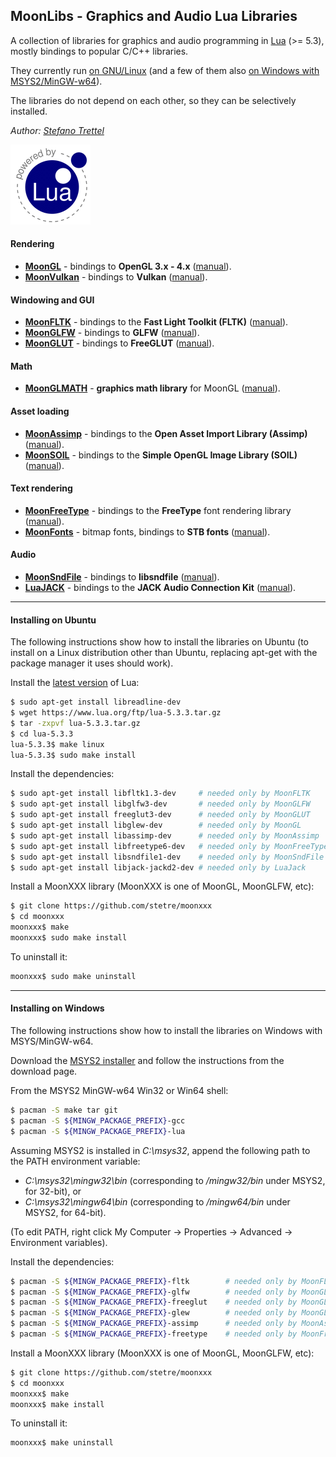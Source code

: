 ## MoonLibs - Graphics and Audio Lua Libraries

A collection of libraries for graphics and audio programming in [Lua](https://www.lua.org) (>= 5.3),
mostly bindings to popular C/C++ libraries.

They currently run 
[on GNU/Linux](#installing-on-ubuntu) (and a few of them also [on Windows with MSYS2/MinGW-w64](#installing-on-windows)).

The libraries do not depend on each other, so they can be selectively installed.

_Author:_ _[Stefano Trettel](https://www.linkedin.com/in/stetre)_

[![Lua logo](./powered-by-lua.gif)](https://www.lua.org/)

#### Rendering
* [**MoonGL**](https://github.com/stetre/moongl) - bindings to **OpenGL 3.x - 4.x**
([manual](https://stetre.github.io/moongl/doc/index.html)).
* [**MoonVulkan**](https://github.com/stetre/moonvulkan) - bindings to **Vulkan** ([manual](https://stetre.github.io/moonvulkan/doc/index.html)).

#### Windowing and GUI

* [**MoonFLTK**](https://github.com/stetre/moonfltk) - bindings to the **Fast Light Toolkit (FLTK)**
([manual](https://stetre.github.io/moonfltk/doc/index.html)).
* [**MoonGLFW**](https://github.com/stetre/moonglfw) - bindings to **GLFW**
([manual](https://stetre.github.io/moonglfw/doc/index.html)).
* [**MoonGLUT**](https://github.com/stetre/moonglut) - bindings to **FreeGLUT**
([manual](https://stetre.github.io/moonglut/doc/index.html)).

#### Math
* [**MoonGLMATH**](https://github.com/stetre/moonglmath) - **graphics math library** for MoonGL
([manual](https://stetre.github.io/moonglmath/doc/index.html)).

#### Asset loading
* [**MoonAssimp**](https://github.com/stetre/moonassimp) - bindings to the **Open Asset Import Library (Assimp)**
([manual](https://stetre.github.io/moonassimp/doc/index.html)). 
* [**MoonSOIL**](https://github.com/stetre/moonsoil) - bindings to the **Simple OpenGL Image Library (SOIL)**
([manual](https://stetre.github.io/moonsoil/doc/index.html)).

#### Text rendering
* [**MoonFreeType**](https://github.com/stetre/moonfreetype) - bindings to the **FreeType** font rendering library
([manual](https://stetre.github.io/moonfreetype/doc/index.html)).
* [**MoonFonts**](https://github.com/stetre/moonfonts) - bitmap fonts, bindings to **STB fonts**
([manual](https://stetre.github.io/moonfonts/doc/index.html)).

#### Audio
* [**MoonSndFile**](https://github.com/stetre/moonsndfile) - bindings to **libsndfile**
([manual](https://stetre.github.io/moonsndfile/doc/index.html)).
* [**LuaJACK**](https://github.com/stetre/luajack) - bindings to the **JACK Audio Connection Kit**
([manual](https://stetre.github.io/luajack/doc/index.html)).

---

#### Installing on Ubuntu

The following instructions show how to install the libraries on Ubuntu
(to install on a Linux distribution other than Ubuntu, replacing apt-get with the package manager it uses
should work).

Install the [latest version](https:www.lua.org/download.html) of Lua:

```sh
$ sudo apt-get install libreadline-dev
$ wget https://www.lua.org/ftp/lua-5.3.3.tar.gz
$ tar -zxpvf lua-5.3.3.tar.gz
$ cd lua-5.3.3
lua-5.3.3$ make linux
lua-5.3.3$ sudo make install
```

Install the dependencies:

```sh
$ sudo apt-get install libfltk1.3-dev     # needed only by MoonFLTK
$ sudo apt-get install libglfw3-dev       # needed only by MoonGLFW
$ sudo apt-get install freeglut3-dev      # needed only by MoonGLUT
$ sudo apt-get install libglew-dev        # needed only by MoonGL
$ sudo apt-get install libassimp-dev      # needed only by MoonAssimp
$ sudo apt-get install libfreetype6-dev   # needed only by MoonFreeType
$ sudo apt-get install libsndfile1-dev    # needed only by MoonSndFile
$ sudo apt-get install libjack-jackd2-dev # needed only by LuaJack
```

Install a MoonXXX library (MoonXXX is one of MoonGL, MoonGLFW, etc):

```sh
$ git clone https://github.com/stetre/moonxxx
$ cd moonxxx
moonxxx$ make
moonxxx$ sudo make install
```

To uninstall it:

```sh
moonxxx$ sudo make uninstall
```
---

#### Installing on Windows

The following instructions show how to install the libraries on Windows with MSYS/MinGW-w64.

Download the [MSYS2 installer](https://msys2.github.io/) and
follow the instructions from the download page.

From the MSYS2 MinGW-w64 Win32 or Win64 shell:

```sh
$ pacman -S make tar git 
$ pacman -S ${MINGW_PACKAGE_PREFIX}-gcc
$ pacman -S ${MINGW_PACKAGE_PREFIX}-lua
```

Assuming MSYS2 is installed in _C:\msys32_, append the following path
to the PATH environment variable:
- _C:\msys32\mingw32\bin_   (corresponding to _/mingw32/bin_ under MSYS2, for 32-bit), or
- _C:\msys32\mingw64\bin_   (corresponding to _/mingw64/bin_ under MSYS2, for 64-bit).

(To edit PATH, right click My Computer -> Properties -> Advanced ->  Environment variables).

Install the dependencies:

```sh
$ pacman -S ${MINGW_PACKAGE_PREFIX}-fltk        # needed only by MoonFLTK
$ pacman -S ${MINGW_PACKAGE_PREFIX}-glfw        # needed only by MoonGLFW
$ pacman -S ${MINGW_PACKAGE_PREFIX}-freeglut    # needed only by MoonGLUT
$ pacman -S ${MINGW_PACKAGE_PREFIX}-glew        # needed only by MoonGL
$ pacman -S ${MINGW_PACKAGE_PREFIX}-assimp      # needed only by MoonAssimp
$ pacman -S ${MINGW_PACKAGE_PREFIX}-freetype    # needed only by MoonFreeType
```

Install a MoonXXX library (MoonXXX is one of MoonGL, MoonGLFW, etc):

```sh
$ git clone https://github.com/stetre/moonxxx
$ cd moonxxx
moonxxx$ make
moonxxx$ make install
```

To uninstall it:

```sh
moonxxx$ make uninstall
```


